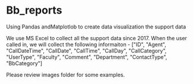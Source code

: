 # Bb_reports
Using Pandas andMatplotlob to create data visualization the support data

We use MS Excel to collect all the support data since 2017. 
When the user called in, we will collect the following informaiton - 
["ID", "Agent", "CallDateTime", "CallDate", "CallTime", "CallDay", "CallCategory", "UserType", "Faculty",
           "Comment", "Department", "ContactType", "BbCategory"]
           
Please review images folder for some examples. 
           
           


